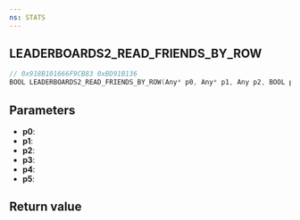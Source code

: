 ```yaml
---
ns: STATS
---
```

## LEADERBOARDS2_READ_FRIENDS_BY_ROW

```c
// 0x918B101666F9CB83 0xBD91B136
BOOL LEADERBOARDS2_READ_FRIENDS_BY_ROW(Any* p0, Any* p1, Any p2, BOOL p3, Any p4, Any p5);
```


## Parameters
* **p0**: 
* **p1**: 
* **p2**: 
* **p3**: 
* **p4**: 
* **p5**: 

## Return value
